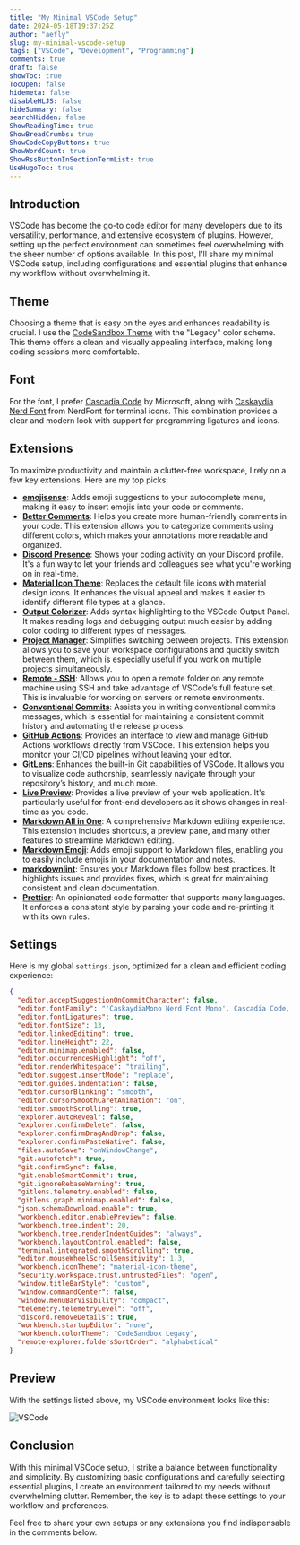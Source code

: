 ```yaml
---
title: "My Minimal VSCode Setup"
date: 2024-05-18T19:37:25Z
author: "aefly"
slug: my-minimal-vscode-setup
tags: ["VSCode", "Development", "Programming"]
comments: true
draft: false
showToc: true
TocOpen: false
hidemeta: false
disableHLJS: false
hideSummary: false
searchHidden: false
ShowReadingTime: true
ShowBreadCrumbs: true
ShowCodeCopyButtons: true
ShowWordCount: true
ShowRssButtonInSectionTermList: true
UseHugoToc: true
---
```


## Introduction

VSCode has become the go-to code editor for many developers due to its versatility, performance, and extensive ecosystem of plugins. However, setting up the perfect environment can sometimes feel overwhelming with the sheer number of options available. In this post, I'll share my minimal VSCode setup, including configurations and essential plugins that enhance my workflow without overwhelming it.

## Theme

Choosing a theme that is easy on the eyes and enhances readability is crucial. I use the [CodeSandbox Theme](https://marketplace.visualstudio.com/items?itemName=ngryman.codesandbox-theme) with the "Legacy" color scheme. This theme offers a clean and visually appealing interface, making long coding sessions more comfortable.

## Font

For the font, I prefer [Cascadia Code](https://github.com/microsoft/cascadia-code) by Microsoft, along with [Caskaydia Nerd Font](https://www.nerdfonts.com/font-downloads) from NerdFont for terminal icons. This combination provides a clear and modern look with support for programming ligatures and icons.

## Extensions

To maximize productivity and maintain a clutter-free workspace, I rely on a few key extensions. Here are my top picks:

- **[emojisense](https://marketplace.visualstudio.com/items?itemName=bierner.emojisense)**: Adds emoji suggestions to your autocomplete menu, making it easy to insert emojis into your code or comments.
- **[Better Comments](https://marketplace.visualstudio.com/items?itemName=aaron-bond.better-comments)**: Helps you create more human-friendly comments in your code. This extension allows you to categorize comments using different colors, which makes your annotations more readable and organized.
- **[Discord Presence](https://marketplace.visualstudio.com/items?itemName=icrawl.discord-vscode)**: Shows your coding activity on your Discord profile. It's a fun way to let your friends and colleagues see what you're working on in real-time.
- **[Material Icon Theme](https://marketplace.visualstudio.com/items?itemName=PKief.material-icon-theme)**: Replaces the default file icons with material design icons. It enhances the visual appeal and makes it easier to identify different file types at a glance.
- **[Output Colorizer](https://marketplace.visualstudio.com/items?itemName=IBM.output-colorizer)**: Adds syntax highlighting to the VSCode Output Panel. It makes reading logs and debugging output much easier by adding color coding to different types of messages.
- **[Project Manager](https://marketplace.visualstudio.com/items?itemName=alefragnani.project-manager)**: Simplifies switching between projects. This extension allows you to save your workspace configurations and quickly switch between them, which is especially useful if you work on multiple projects simultaneously.
- **[Remote - SSH](https://marketplace.visualstudio.com/items?itemName=ms-vscode-remote.remote-ssh)**: Allows you to open a remote folder on any remote machine using SSH and take advantage of VSCode’s full feature set. This is invaluable for working on servers or remote environments.
- **[Conventional Commits](https://marketplace.visualstudio.com/items?itemName=vivaxy.vscode-conventional-commits)**: Assists you in writing conventional commits messages, which is essential for maintaining a consistent commit history and automating the release process.
- **[GitHub Actions](https://marketplace.visualstudio.com/items?itemName=GitHub.vscode-github-actions)**: Provides an interface to view and manage GitHub Actions workflows directly from VSCode. This extension helps you monitor your CI/CD pipelines without leaving your editor.
- **[GitLens](https://marketplace.visualstudio.com/items?itemName=eamodio.gitlens)**: Enhances the built-in Git capabilities of VSCode. It allows you to visualize code authorship, seamlessly navigate through your repository’s history, and much more.
- **[Live Preview](https://marketplace.visualstudio.com/items?itemName=ms-vscode.live-server)**: Provides a live preview of your web application. It's particularly useful for front-end developers as it shows changes in real-time as you code.
- **[Markdown All in One](https://marketplace.visualstudio.com/items?itemName=yzhang.markdown-all-in-one)**: A comprehensive Markdown editing experience. This extension includes shortcuts, a preview pane, and many other features to streamline Markdown editing.
- **[Markdown Emoji](https://marketplace.visualstudio.com/items?itemName=bierner.markdown-emoji)**: Adds emoji support to Markdown files, enabling you to easily include emojis in your documentation and notes.
- **[markdownlint](https://marketplace.visualstudio.com/items?itemName=DavidAnson.vscode-markdownlint)**: Ensures your Markdown files follow best practices. It highlights issues and provides fixes, which is great for maintaining consistent and clean documentation.
- **[Prettier](https://marketplace.visualstudio.com/items?itemName=esbenp.prettier-vscode)**: An opinionated code formatter that supports many languages. It enforces a consistent style by parsing your code and re-printing it with its own rules.

## Settings

Here is my global `settings.json`, optimized for a clean and efficient coding experience:

```json
{
  "editor.acceptSuggestionOnCommitCharacter": false,
  "editor.fontFamily": "'CaskaydiaMono Nerd Font Mono', Cascadia Code, Consolas, 'Courier New', monospace",
  "editor.fontLigatures": true,
  "editor.fontSize": 13,
  "editor.linkedEditing": true,
  "editor.lineHeight": 22,
  "editor.minimap.enabled": false,
  "editor.occurrencesHighlight": "off",
  "editor.renderWhitespace": "trailing",
  "editor.suggest.insertMode": "replace",
  "editor.guides.indentation": false,
  "editor.cursorBlinking": "smooth",
  "editor.cursorSmoothCaretAnimation": "on",
  "editor.smoothScrolling": true,
  "explorer.autoReveal": false,
  "explorer.confirmDelete": false,
  "explorer.confirmDragAndDrop": false,
  "explorer.confirmPasteNative": false,
  "files.autoSave": "onWindowChange",
  "git.autofetch": true,
  "git.confirmSync": false,
  "git.enableSmartCommit": true,
  "git.ignoreRebaseWarning": true,
  "gitlens.telemetry.enabled": false,
  "gitlens.graph.minimap.enabled": false,
  "json.schemaDownload.enable": true,
  "workbench.editor.enablePreview": false,
  "workbench.tree.indent": 20,
  "workbench.tree.renderIndentGuides": "always",
  "workbench.layoutControl.enabled": false,
  "terminal.integrated.smoothScrolling": true,
  "editor.mouseWheelScrollSensitivity": 1.3,
  "workbench.iconTheme": "material-icon-theme",
  "security.workspace.trust.untrustedFiles": "open",
  "window.titleBarStyle": "custom",
  "window.commandCenter": false,
  "window.menuBarVisibility": "compact",
  "telemetry.telemetryLevel": "off",
  "discord.removeDetails": true,
  "workbench.startupEditor": "none",
  "workbench.colorTheme": "CodeSandbox Legacy",
  "remote-explorer.foldersSortOrder": "alphabetical"
}
```

## Preview

With the settings listed above, my VSCode environment looks like this:

![VSCode](https://cdn.aefly.gg/cache/v1/blog/my-minimal-vscode-setup/vscode-setup.webp)

## Conclusion

With this minimal VSCode setup, I strike a balance between functionality and simplicity. By customizing basic configurations and carefully selecting essential plugins, I create an environment tailored to my needs without overwhelming clutter. Remember, the key is to adapt these settings to your workflow and preferences.

Feel free to share your own setups or any extensions you find indispensable in the comments below.
